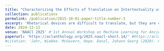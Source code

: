 ```yaml
---
title: "Characterizing the Effects of Translation on Intertextuality using Multilingual Embedding Spaces"
collection: publications
permalink: /publication/2015-10-01-paper-title-number-3
excerpt: 'Rhetorical devices are difficult to translate, but they are crucial to the translation of literary documents. We investigate the use of multilingual embedding spaces to characterize the preservation of intertextuality, one common rhetorical device, across human and machine translation. To do so, we use Biblical texts, which are both full of intertextual references and are highly translated works. We provide a metric to characterize intertextuality at the corpus level and provide a quantitative analysis of the preservation of this rhetorical device across extant human translations and machine-generated counterparts. We go on to provide qualitative analysis of cases wherein human translations over- or underemphasize the intertextuality present in the text, whereas machine translations provide a neutral baseline. This provides support for established scholarship proposing that human translators have a propensity to amplify certain literary characteristics of the original manuscripts.'
date: 2024-12-12
venue: 'NAACl 2025' #'1st Annual Workshop on Machine Learning for Ancient Languages'
paperurl: 'https://aclanthology.org/2025.naacl-short.14/' #https://aclanthology.org/2024.ml4al-1.26/'
#citation: 'Jahr, Wiebke. McGovern, Hope. Danzl, Johann Georg (2020). &quot;Paper Title Number 3.&quot; <i>Journal 1</i>. 1(3).'
---
```



<!-- Recommended citation: Your Name, You. (2015). "Paper Title Number 3." <i>Focus on Microscopy</i>. 1(3). -->